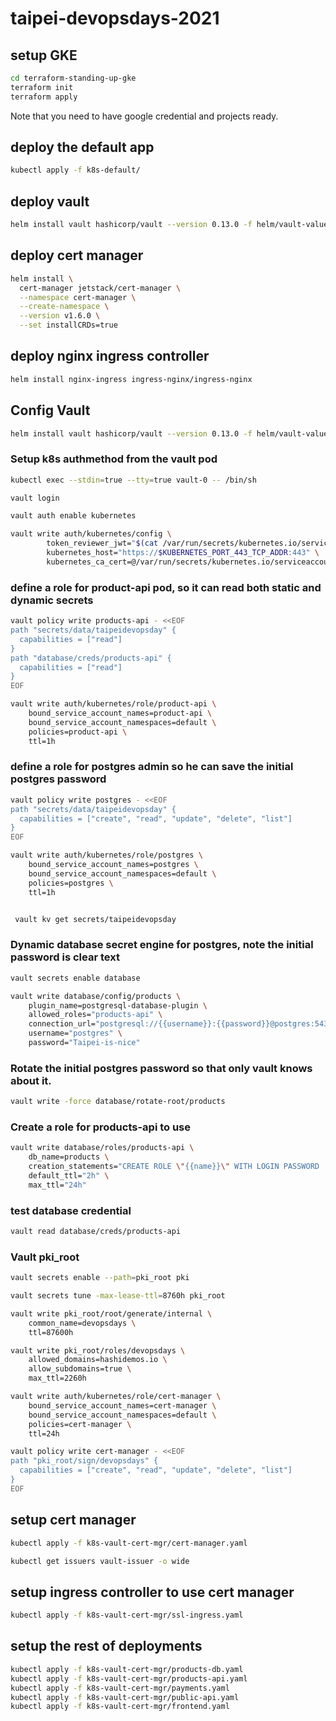 # taipei-devopsdays-2021

## setup GKE

```bash
cd terraform-standing-up-gke
terraform init
terraform apply
```

Note that you need to have google credential and projects ready.

## deploy the default app

```bash
kubectl apply -f k8s-default/
```

## deploy vault

```bash
helm install vault hashicorp/vault --version 0.13.0 -f helm/vault-values.yaml
```

## deploy cert manager

```bash
helm install \
  cert-manager jetstack/cert-manager \
  --namespace cert-manager \
  --create-namespace \
  --version v1.6.0 \
  --set installCRDs=true
```

## deploy nginx ingress controller

```bash
helm install nginx-ingress ingress-nginx/ingress-nginx
```

## Config Vault

```bash
helm install vault hashicorp/vault --version 0.13.0 -f helm/vault-values.yaml
```

### Setup k8s authmethod from the vault pod

```bash
kubectl exec --stdin=true --tty=true vault-0 -- /bin/sh

vault login

vault auth enable kubernetes

vault write auth/kubernetes/config \
        token_reviewer_jwt="$(cat /var/run/secrets/kubernetes.io/serviceaccount/token)" \
        kubernetes_host="https://$KUBERNETES_PORT_443_TCP_ADDR:443" \
        kubernetes_ca_cert=@/var/run/secrets/kubernetes.io/serviceaccount/ca.crt
```


### define a role for product-api pod, so it can read both static and dynamic secrets

```bash
vault policy write products-api - <<EOF
path "secrets/data/taipeidevopsday" {
  capabilities = ["read"]
}
path "database/creds/products-api" {
  capabilities = ["read"]
}
EOF

vault write auth/kubernetes/role/product-api \
    bound_service_account_names=product-api \
    bound_service_account_namespaces=default \
    policies=product-api \
    ttl=1h
```

### define a role for postgres admin so he can save the initial postgres password

```bash
vault policy write postgres - <<EOF
path "secrets/data/taipeidevopsday" {
  capabilities = ["create", "read", "update", "delete", "list"]
}
EOF

vault write auth/kubernetes/role/postgres \
    bound_service_account_names=postgres \
    bound_service_account_namespaces=default \
    policies=postgres \
    ttl=1h


 vault kv get secrets/taipeidevopsday
```

### Dynamic database secret engine for postgres, note the initial password is clear text

```bash
vault secrets enable database

vault write database/config/products \
    plugin_name=postgresql-database-plugin \
    allowed_roles="products-api" \
    connection_url="postgresql://{{username}}:{{password}}@postgres:5432/?sslmode=disable" \
    username="postgres" \
    password="Taipei-is-nice"
```

### Rotate the initial postgres password so that only vault knows about it.

```bash
vault write -force database/rotate-root/products
```

### Create a role for products-api to use

```bash
vault write database/roles/products-api \
    db_name=products \
    creation_statements="CREATE ROLE \"{{name}}\" WITH LOGIN PASSWORD '{{password}}' VALID UNTIL '{{expiration}}' SUPERUSER;GRANT ALL ON ALL TABLES IN schema public TO \"{{name}}\";" \
    default_ttl="2h" \
    max_ttl="24h"
```

### test database credential

```bash
vault read database/creds/products-api
```

### Vault pki_root

```bash
vault secrets enable --path=pki_root pki

vault secrets tune -max-lease-ttl=8760h pki_root

vault write pki_root/root/generate/internal \
    common_name=devopsdays \
    ttl=87600h

vault write pki_root/roles/devopsdays \
    allowed_domains=hashidemos.io \
    allow_subdomains=true \
    max_ttl=2260h

vault write auth/kubernetes/role/cert-manager \
    bound_service_account_names=cert-manager \
    bound_service_account_namespaces=default \
    policies=cert-manager \
    ttl=24h

vault policy write cert-manager - <<EOF
path "pki_root/sign/devopsdays" {
  capabilities = ["create", "read", "update", "delete", "list"]
}
EOF
```

## setup cert manager

```bash
kubectl apply -f k8s-vault-cert-mgr/cert-manager.yaml

kubectl get issuers vault-issuer -o wide
```

## setup ingress controller to use cert manager

```bash
kubectl apply -f k8s-vault-cert-mgr/ssl-ingress.yaml
```

## setup the rest of deployments

```bash
kubectl apply -f k8s-vault-cert-mgr/products-db.yaml
kubectl apply -f k8s-vault-cert-mgr/products-api.yaml
kubectl apply -f k8s-vault-cert-mgr/payments.yaml
kubectl apply -f k8s-vault-cert-mgr/public-api.yaml
kubectl apply -f k8s-vault-cert-mgr/frontend.yaml
```
